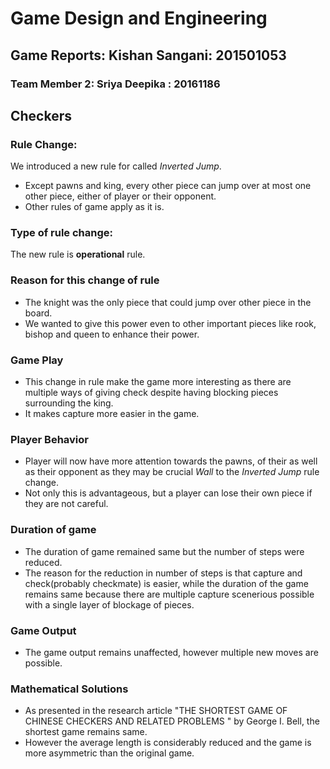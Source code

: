 # Game Design and Engineering

## Game Reports: Kishan Sangani: 201501053
### Team Member 2: Sriya Deepika : 20161186

## Checkers

### Rule Change:

We introduced a new rule for called _Inverted Jump_.

- Except pawns and king, every other piece can jump over at most one other piece, either of player or their opponent.
- Other rules of game apply as it is.

### Type of rule change:

The new rule is **operational** rule.

### Reason for this change of rule

- The knight was the only piece that could jump over other piece in the board.
- We wanted to give this power even to other important pieces like rook, bishop and queen to enhance their power.

### Game Play
- This change in rule make the game more interesting as there are multiple ways of giving check despite having blocking pieces surrounding the king.
- It makes capture more easier in the game.

### Player Behavior
- Player will now have more attention towards the pawns, of their as well as their opponent as they may be crucial _Wall_ to the _Inverted Jump_ rule change.
- Not only this is advantageous, but a player can lose their own piece if they are not careful.

### Duration of game
- The duration of game remained same but the number of steps were reduced.
- The reason for the reduction in number of steps is that capture and check(probably checkmate) is easier, while the duration of the game remains same because there are multiple capture scenerious possible with a single layer of blockage of pieces.

### Game Output
- The game output remains unaffected, however multiple new moves are possible.

### Mathematical Solutions
- As presented in the research article "THE SHORTEST GAME OF CHINESE CHECKERS AND RELATED PROBLEMS
" by George I. Bell, the shortest game remains same.
- However the average length is considerably reduced and the game is more asymmetric than the original game.
